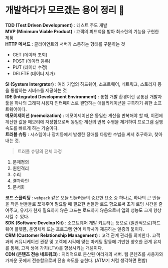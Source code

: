 # 개발하다가 모르겠는 용어 정리 🔡

**TDD (Test Driven Development)** : 테스트 주도 개발   
**MVP (Minimum Viable Product)** : 고객의 피드백을 받아 최소한의 기능을 구현한 제품   
**HTTP 메서드** : 클라이언트와 서버가 소통하는 형태를 구분하는 것 
- GET (데이터 조회)
- POST (데이터 등록)
- PUT (데이터 수정)
- DELETE (데이터 제거)   

**SI (System Intergrator)** : 여러 기업의 하드웨어, 소프트웨어, 네트워크, 스토리지 등을 통합하는 서비스를 제공하는 것   
**IDE (Integrated Development Environment)** : 통합 개발 환경이란 공통된 개발자 툴을 하나의 그래픽 사용자 인터페이스로 결합하는 애플리케이션을 구축하기 위한 소프트웨어이다.   
**메모이제이션 (memoization)** : 메모이제이션은 동일한 계산을 반복해야 할 때, 이전에 계산한 값을 메모리에 저장함으로써 동일한 계산의 반복 수행을 제거하여 프로그램 실행 속도를 빠르게 하는 기술이다.   
**트러블 슈팅** : 시스템이나 장치등에서 발생한 장애를 다양한 수법을 써서 추구하고, 찾아내는 것.
> 트러플 슈팅의 전체 과정
1. 문제정의
2. 원인격리
3. 수리
4. 결과확인
5. 문서화

**코드 스플리팅** : `webpack` 같은 모듈 번들러들의 중요한 요소 중 하나로, 하나의 큰 번들을 작은 번들들로 쪼개주어 필요할 때 필요한 번들만 로드 함으로써 초기 로딩 시간을 줄여주고, 유저가 현재 필요하지 않은 코드는 로드하지 않음으로써 앱의 성능도 크게 향상 시킬 수 있다.   
**SDK (Software Develop Kit)** : 소프트웨어 개발 키트라는 뜻으로 (일반적으로)하드웨어 플렛폼, 운영체제 또는 프로그램 언어 제작사가 제공하는 일종의 툴이다.   
**CRM (Customer Relationship Management)** :  고객 관계 관리를 의미한다. 고객과의 커뮤니케이션 관장 및 고객에 시각에 맞는 마케팅 활동에 기반한 양호한 관계 유지를 통해, 고객 생애 가치(LTV)를 향상시키는 개념이다.   
**CDN (콘텐츠 전송 네트워크)** : 지리적으로 분산된 여러개의 서버. 웹 콘텐츠를 사용자와 가까운 곳에서 전송함으로써 전송 속도를 높힌다. (ATM기 처럼 생각하면 편함)